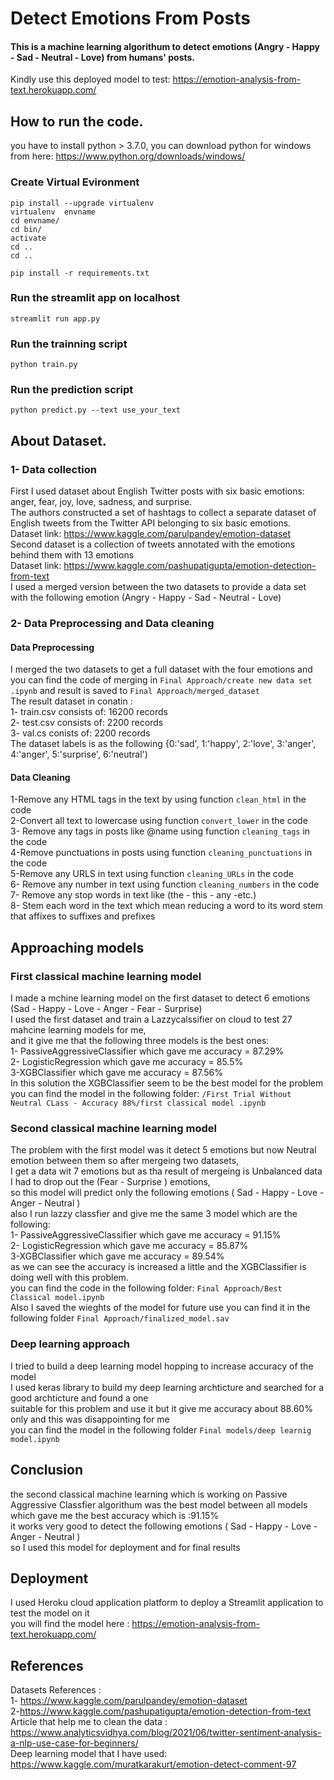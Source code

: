 # Detect Emotions From Posts

#### This is a machine learning algorithum to detect emotions (Angry - Happy - Sad - Neutral - Love) from humans' posts.
Kindly use  this deployed model to test: https://emotion-analysis-from-text.herokuapp.com/  
## How to run the code.
you have to install python > 3.7.0, you can download python for windows from here: https://www.python.org/downloads/windows/

### Create Virtual Evironment
```
pip install --upgrade virtualenv
virtualenv  envname
cd envname/
cd bin/
activate
cd ..
cd ..

pip install -r requirements.txt
```
### Run the streamlit app on localhost 
```
streamlit run app.py
```
### Run the trainning script  
```
python train.py
```
### Run the prediction script

```
python predict.py --text use_your_text
```
## About Dataset.
### 1- Data collection
First I used dataset about English Twitter posts with six basic emotions: anger, fear, joy, love, sadness, and surprise.  
The authors constructed a set of hashtags to collect a separate dataset of English tweets from the Twitter API belonging to six basic emotions.  
Dataset link: https://www.kaggle.com/parulpandey/emotion-dataset  
Second dataset is a collection of tweets annotated with the emotions behind them with 13 emotions  
Dataset link: https://www.kaggle.com/pashupatigupta/emotion-detection-from-text  
I used a merged version between the two datasets to provide a data set with the following emotion (Angry - Happy - Sad - Neutral - Love) 
### 2- Data Preprocessing and Data cleaning
#### Data Preprocessing
I merged the two datasets to get a full dataset with the four emotions and you can find the code of merging in 
 ```Final Approach/create new data set .ipynb``` and result is saved to ```Final Approach/merged_dataset```   
The result dataset in conatin :  
1- train.csv consists of: 16200 records  
2- test.csv consists of: 2200 records  
3- val.cs conists of: 2200 records  
The dataset labels is as the following {0:'sad', 1:'happy', 2:'love', 3:'anger', 4:'anger', 5:'surprise', 6:'neutral')
 #### Data Cleaning
 1-Remove any HTML tags in the text by using function ```clean_html``` in the code  
 2-Convert all text to lowercase using function ```convert_lower``` in the code  
 3- Remove any tags in posts like @name using function ```cleaning_tags``` in the code  
 4-Remove punctuations in posts using function ```cleaning_punctuations``` in the code  
 5-Remove any URLS in text using function ```cleaning_URLs``` in the code  
 6- Remove any number in text using function ```cleaning_numbers``` in the code     
 7- Remove any stop words in text like (the - this - any -etc.)  
 8- Stem each word in the text which mean reducing a word to its word stem that affixes to suffixes and prefixes
 ## Approaching models  
 ### First classical machine learning  model  
 I made a mchine learning model on the first dataset to detect 6 emotions (Sad - Happy - Love - Anger - Fear - Surprise)  
 I used the first dataset and train a Lazzycalssifier on cloud to test 27 mahcine learning  models for me,  
 and it give me that the following three models is the best ones:  
 1- PassiveAggressiveClassifier which gave me accuracy = 87.29%  
 2- LogisticRegression which gave me accuracy = 85.5%  
 3-XGBClassifier which gave me accuracy = 87.56%  
 In this solution the XGBClassifier seem to be the best model for the problem 
 you can find the model in the following folder: ```/First Trial Without Neutral CLass - Accuracy 88%/first classical model .ipynb```  
 ### Second classical machine learning  model
 The problem with the first model was it detect 5 emotions but now Neutral emotion between them so after mergeing two datasets,  
 I get a data wit 7 emotions but as tha result of mergeing is Unbalanced data I had to drop out the (Fear - Surprise ) emotions,  
 so this model will predict only the following emotions ( Sad - Happy - Love - Anger - Neutral )  
 also I run lazzy classfier and give me the same 3 model which are the following:  
 1- PassiveAggressiveClassifier which gave me accuracy =  91.15%  
 2- LogisticRegression which gave me accuracy =  85.87%    
 3-XGBClassifier which gave me accuracy = 89.54%  
 as we can see the accuracy is increased a little and the XGBClassifier is doing well with this problem.  
 you can find the code in the following folder: ```Final Approach/Best Classical model.ipynb```  
 Also I saved the wieghts of the model for future use you can find it in the following folder ```Final Approach/finalized_model.sav```  
 ### Deep learning approach 
 I tried to build a deep learning model hopping to increase accuracy of the model  
 I used keras library to build my deep learning archticture and searched for a good archticture and found a one  
 suitable for this problem and use it but it give me accuracy about 88.60% only and this was disappointing for me  
 you can find the model in the following folder ```Final models/deep learnig model.ipynb```  
 
  ## Conclusion 
  the second classical machine learning which is working on Passive Aggressive Classfier algorithum  was the best model between all models which gave me the best accuracy which is :91.15%  
   it works very good to detect the following emotions ( Sad - Happy - Love - Anger - Neutral )  
  so I used this model for deployment and for final results  
   ## Deployment
   I used Heroku cloud application platform  to deploy a Streamlit application to test the model on it  
   you will find the model here : https://emotion-analysis-from-text.herokuapp.com/ 
   
  ## References 
  Datasets References :  
  1- https://www.kaggle.com/parulpandey/emotion-dataset  
  2-https://www.kaggle.com/pashupatigupta/emotion-detection-from-text  
  Article that help me to clean the data :  
  https://www.analyticsvidhya.com/blog/2021/06/twitter-sentiment-analysis-a-nlp-use-case-for-beginners/  
  Deep learning model that I have used:  
  https://www.kaggle.com/muratkarakurt/emotion-detect-comment-97

